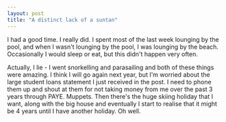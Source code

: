 ```yaml
---
layout: post
title: "A distinct lack of a suntan"
---
```

I had a good time. I really did. I spent most of the last week lounging by the
pool, and when I wasn't lounging by the pool, I was lounging by the beach.
Occasionally I would sleep or eat, but this didn't happen very often.

Actually, I lie - I went snorkelling and parasailing and both of these things
were amazing. I think I will go again next year, but I'm worried about the
large student loans statement I just received in the post. I need to phone
them up and shout at them for not taking money from me over the past 3 years
through PAYE. Muppets. Then there's the huge skiing holiday that I want, along
with the big house and eventually I start to realise that it might be 4 years
until I have another holiday. Oh well.


